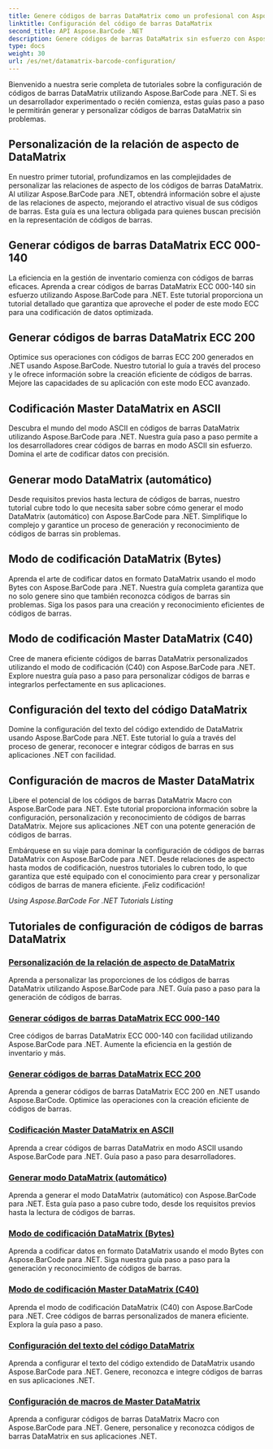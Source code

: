 ```yaml
---
title: Genere códigos de barras DataMatrix como un profesional con Aspose.BarCode.
linktitle: Configuración del código de barras DataMatrix
second_title: API Aspose.BarCode .NET
description: Genere códigos de barras DataMatrix sin esfuerzo con Aspose.BarCode para .NET. Personalice relaciones de aspecto, modos ECC, codificación y más. Aumente la eficiencia en la creación de códigos de barras.
type: docs
weight: 30
url: /es/net/datamatrix-barcode-configuration/
---
```



Bienvenido a nuestra serie completa de tutoriales sobre la configuración de códigos de barras DataMatrix utilizando Aspose.BarCode para .NET. Si es un desarrollador experimentado o recién comienza, estas guías paso a paso le permitirán generar y personalizar códigos de barras DataMatrix sin problemas.

## Personalización de la relación de aspecto de DataMatrix

En nuestro primer tutorial, profundizamos en las complejidades de personalizar las relaciones de aspecto de los códigos de barras DataMatrix. Al utilizar Aspose.BarCode para .NET, obtendrá información sobre el ajuste de las relaciones de aspecto, mejorando el atractivo visual de sus códigos de barras. Esta guía es una lectura obligada para quienes buscan precisión en la representación de códigos de barras.

## Generar códigos de barras DataMatrix ECC 000-140

La eficiencia en la gestión de inventario comienza con códigos de barras eficaces. Aprenda a crear códigos de barras DataMatrix ECC 000-140 sin esfuerzo utilizando Aspose.BarCode para .NET. Este tutorial proporciona un tutorial detallado que garantiza que aproveche el poder de este modo ECC para una codificación de datos optimizada.

## Generar códigos de barras DataMatrix ECC 200

Optimice sus operaciones con códigos de barras ECC 200 generados en .NET usando Aspose.BarCode. Nuestro tutorial lo guía a través del proceso y le ofrece información sobre la creación eficiente de códigos de barras. Mejore las capacidades de su aplicación con este modo ECC avanzado.

## Codificación Master DataMatrix en ASCII

Descubra el mundo del modo ASCII en códigos de barras DataMatrix utilizando Aspose.BarCode para .NET. Nuestra guía paso a paso permite a los desarrolladores crear códigos de barras en modo ASCII sin esfuerzo. Domina el arte de codificar datos con precisión.

## Generar modo DataMatrix (automático)

Desde requisitos previos hasta lectura de códigos de barras, nuestro tutorial cubre todo lo que necesita saber sobre cómo generar el modo DataMatrix (automático) con Aspose.BarCode para .NET. Simplifique lo complejo y garantice un proceso de generación y reconocimiento de códigos de barras sin problemas.

## Modo de codificación DataMatrix (Bytes)

Aprenda el arte de codificar datos en formato DataMatrix usando el modo Bytes con Aspose.BarCode para .NET. Nuestra guía completa garantiza que no solo genere sino que también reconozca códigos de barras sin problemas. Siga los pasos para una creación y reconocimiento eficientes de códigos de barras.

## Modo de codificación Master DataMatrix (C40)

Cree de manera eficiente códigos de barras DataMatrix personalizados utilizando el modo de codificación (C40) con Aspose.BarCode para .NET. Explore nuestra guía paso a paso para personalizar códigos de barras e integrarlos perfectamente en sus aplicaciones.

## Configuración del texto del código DataMatrix

Domine la configuración del texto del código extendido de DataMatrix usando Aspose.BarCode para .NET. Este tutorial lo guía a través del proceso de generar, reconocer e integrar códigos de barras en sus aplicaciones .NET con facilidad.

## Configuración de macros de Master DataMatrix

Libere el potencial de los códigos de barras DataMatrix Macro con Aspose.BarCode para .NET. Este tutorial proporciona información sobre la configuración, personalización y reconocimiento de códigos de barras DataMatrix. Mejore sus aplicaciones .NET con una potente generación de códigos de barras.

Embárquese en su viaje para dominar la configuración de códigos de barras DataMatrix con Aspose.BarCode para .NET. Desde relaciones de aspecto hasta modos de codificación, nuestros tutoriales lo cubren todo, lo que garantiza que esté equipado con el conocimiento para crear y personalizar códigos de barras de manera eficiente. ¡Feliz codificación!

*Using Aspose.BarCode For .NET Tutorials Listing*
## Tutoriales de configuración de códigos de barras DataMatrix
### [Personalización de la relación de aspecto de DataMatrix](./datamatrix-aspect-ratio-customization/)
Aprenda a personalizar las proporciones de los códigos de barras DataMatrix utilizando Aspose.BarCode para .NET. Guía paso a paso para la generación de códigos de barras.
### [Generar códigos de barras DataMatrix ECC 000-140](./datamatrix-ecc-000-140-configuration/)
Cree códigos de barras DataMatrix ECC 000-140 con facilidad utilizando Aspose.BarCode para .NET. Aumente la eficiencia en la gestión de inventario y más.
### [Generar códigos de barras DataMatrix ECC 200](./datamatrix-ecc-200-configuration/)
Aprenda a generar códigos de barras DataMatrix ECC 200 en .NET usando Aspose.BarCode. Optimice las operaciones con la creación eficiente de códigos de barras.
### [Codificación Master DataMatrix en ASCII](./datamatrix-encoding-mode-ascii/)
Aprenda a crear códigos de barras DataMatrix en modo ASCII usando Aspose.BarCode para .NET. Guía paso a paso para desarrolladores.
### [Generar modo DataMatrix (automático)](./datamatrix-encoding-mode-auto/)
Aprenda a generar el modo DataMatrix (automático) con Aspose.BarCode para .NET. Esta guía paso a paso cubre todo, desde los requisitos previos hasta la lectura de códigos de barras.
### [Modo de codificación DataMatrix (Bytes)](./datamatrix-encoding-mode-bytes/)
Aprenda a codificar datos en formato DataMatrix usando el modo Bytes con Aspose.BarCode para .NET. Siga nuestra guía paso a paso para la generación y reconocimiento de códigos de barras.
### [Modo de codificación Master DataMatrix (C40)](./datamatrix-encoding-mode-c40/)
Aprenda el modo de codificación DataMatrix (C40) con Aspose.BarCode para .NET. Cree códigos de barras personalizados de manera eficiente. Explora la guía paso a paso.
### [Configuración del texto del código DataMatrix](./datamatrix-extended-code-text-configuration/)
Aprenda a configurar el texto del código extendido de DataMatrix usando Aspose.BarCode para .NET. Genere, reconozca e integre códigos de barras en sus aplicaciones .NET.
### [Configuración de macros de Master DataMatrix](./datamatrix-macro-configuration/)
Aprenda a configurar códigos de barras DataMatrix Macro con Aspose.BarCode para .NET. Genere, personalice y reconozca códigos de barras DataMatrix en sus aplicaciones .NET.